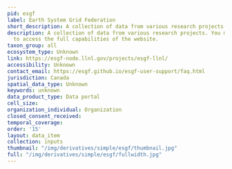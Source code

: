 ```yaml
---
pid: esgf
label: Earth System Grid Federation
short_description: A collection of data from various research projects.
description: A collection of data from various research projects. You must log in
  to access the full capabilities of the website.
taxon_group: all
ecosystem_type: Unknown
link: https://esgf-node.llnl.gov/projects/esgf-llnl/
accessibility: Unknown
contact_email: https://esgf.github.io/esgf-user-support/faq.html
jurisdiction: Canada
spatial_data_type: Unknown
keywords: unknown
data_product_type: Data portal
cell_size: 
organization_individual: Organization
closed_consent_received: 
temporal_coverage: 
order: '15'
layout: data_item
collection: inputs
thumbnail: "/img/derivatives/simple/esgf/thumbnail.jpg"
full: "/img/derivatives/simple/esgf/fullwidth.jpg"
---
```

